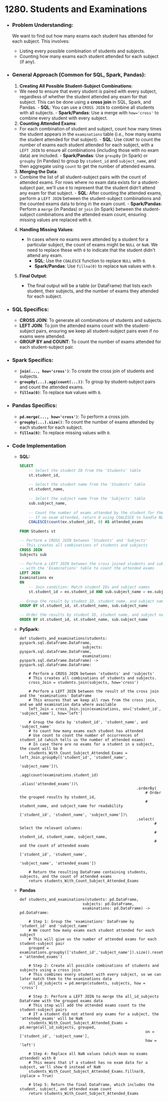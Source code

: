 # 1280. Students and Examinations

- ### **Problem Understanding**:
    We want to find out how many exams each student has attended for each subject. This involves:
    - Listing every possible combination of students and subjects.
    - Counting how many exams each student attended for each subject (if any).

- ### **General Approach** (Common for SQL, Spark, Pandas):
    1. **Creating All Possible Student-Subject Combinations**:
    - We need to ensure that every student is paired with every subject, regardless of whether the student attended any exam for that subject. This can be done using a **cross join** in SQL, Spark, and Pandas. 
            - **SQL**: You can use a `CROSS JOIN` to combine all students with all subjects.
            - **Spark/Pandas**: Use a merge with `how='cross'` to combine every student with every subject.

    2. **Counting Attended Exams**:
    - For each combination of student and subject, count how many times the student appears in the `examinations` table (i.e., how many exams the student attended for that subject).
            - **SQL**: Use `COUNT` to count the number of exams each student attended for each subject, with a `LEFT JOIN` to ensure all combinations (including those with no exam data) are included.
            - **Spark/Pandas**: Use `groupBy` (in Spark) or `groupby` (in Pandas) to group by `student_id` and `subject_name`, and then aggregate using `count` to get the number of attended exams.

    3. **Merging the Data**:
    - Combine the list of all student-subject pairs with the count of attended exams. For rows where no exam data exists for a student-subject pair, we'll use `0` to represent that the student didn’t attend any exam for that subject.
            - **SQL**: After counting the attended exams, perform a `LEFT JOIN` between the student-subject combinations and the counted exams data to bring in the exam count.
            - **Spark/Pandas**: Perform a `merge` (in Pandas) or `join` (in Spark) between the student-subject combinations and the attended exam count, ensuring missing values are replaced with `0`.

    4. **Handling Missing Values**:
        - In cases where no exams were attended by a student for a particular subject, the count of exams might be `NULL` or `NaN`. We need to replace these with `0` to indicate that the student didn't attend any exam.
            - **SQL**: Use the `COALESCE` function to replace `NULL` with `0`.
            - **Spark/Pandas**: Use `fillna(0)` to replace `NaN` values with `0`.

    5. **Final Output**:
        - The final output will be a table (or DataFrame) that lists each student, their subjects, and the number of exams they attended for each subject.

- ### **SQL Specifics**:
    - **CROSS JOIN**: To generate all combinations of students and subjects.
    - **LEFT JOIN**: To join the attended exams count with the student-subject pairs, ensuring we keep all student-subject pairs even if no exams were attended.
    - **GROUP BY and COUNT**: To count the number of exams attended for each student-subject pair.

- ### **Spark Specifics**:
    - **`join(..., how='cross')`**: To create the cross join of students and subjects.
    - **`groupBy(...).agg(count(...))`**: To group by student-subject pairs and count the attended exams.
    - **`fillna(0)`**: To replace `NaN` values with `0`.

- ### **Pandas Specifics**:
    - **`pd.merge(..., how='cross')`**: To perform a cross join.
    - **`groupby(...).size()`**: To count the number of exams attended by each student for each subject.
    - **`fillna(0)`**: To replace missing values with `0`.

- ### Code Implementation
    - **SQL:**
        ```sql []
        SELECT
            -- Select the student ID from the 'Students' table
            st.student_id, 
            
            -- Select the student name from the 'Students' table
            st.student_name, 
            
            -- Select the subject name from the 'Subjects' table
            sub.subject_name, 
            
            -- Count the number of exams attended by the student for the subject
            -- If no exam attended, return 0 using COALESCE to handle NULLs
            COALESCE(count(ex.student_id), 0) AS attended_exams
            
        FROM Students st 

        -- Perform a CROSS JOIN between 'Students' and 'Subjects'
        -- This creates all combinations of students and subjects
        CROSS JOIN 
        Subjects sub

        -- Perform a LEFT JOIN between the cross joined students and subjects
        -- with the 'Examinations' table to count the attended exams
        LEFT JOIN
        Examinations ex
        ON 
            -- Join condition: Match student IDs and subject names
            st.student_id = ex.student_id AND sub.subject_name = ex.subject_name
            
        -- Group the result by student ID, student name, and subject name
        GROUP BY st.student_id, st.student_name, sub.subject_name

        -- Order the results by student ID, student name, and subject name for easy readability
        ORDER BY st.student_id, st.student_name, sub.subject_name
        ```
    - **PySpark:**
        ```python3 []
        def students_and_examinations(students: pyspark.sql.dataframe.DataFrame, 
                                    subjects: pyspark.sql.dataframe.DataFrame, 
                                    examinations: pyspark.sql.dataframe.DataFrame) -> pyspark.sql.dataframe.DataFrame:
            
            # Perform a CROSS JOIN between 'students' and 'subjects'
            # This creates all combinations of students and subjects.
            cross_Join = students.join(subjects, how='cross')
            
            # Perform a LEFT JOIN between the result of the cross join and the 'examinations' DataFrame
            # This ensures that we keep all rows from the cross join, and we add examination data where available
            left_Join = cross_Join.join(examinations, on=['student_id', 'subject_name'], how='left')
            
            # Group the data by 'student_id', 'student_name', and 'subject_name' 
            # to count how many exams each student has attended
            # Use count to count the number of occurrences of student_id (which tells us the number of attended exams)
            # In case there are no exams for a student in a subject, the count will be 0
            students_With_Count_Subject_Attended_Exams = left_Join.groupBy(['student_id', 'student_name', 
                                                                            'subject_name'])\
                                                            .agg(count(examinations.student_id)
                                                                    .alias('attended_exams'))\
                                                            .orderBy(
                                                                # Order the grouped results by student_id,
                                                                # student_name, and subject_name for readability
                                                                ['student_id', 'student_name', 'subject_name'])\
                                                            .select(
                                                                    # Select the relevant columns: 
                                                                    # student_id, student_name, subject_name, 
                                                                    # and the count of attended exams
                                                                    ['student_id', 'student_name', 
                                                                    'subject_name', 'attended_exams'])
            
            # Return the resulting DataFrame containing students, subjects, and the count of attended exams
            return students_With_Count_Subject_Attended_Exams
        ```
    - **Pandas**
        ```python3 []
        def students_and_examinations(students: pd.DataFrame, 
                                    subjects: pd.DataFrame, 
                                    examinations: pd.DataFrame) -> pd.DataFrame:
            
            # Step 1: Group the 'examinations' DataFrame by 'student_id' and 'subject_name'
            # We count how many exams each student attended for each subject
            # This will give us the number of attended exams for each student-subject pair
            grouped = examinations.groupby(['student_id','subject_name']).size().reset_index(name = 'attended_exams')
            
            # Step 2: Create all possible combinations of students and subjects using a cross join
            # This combines every student with every subject, so we can later match them to the examinations data
            all_id_subjects = pd.merge(students, subjects, how = 'cross')
            
            # Step 3: Perform a LEFT JOIN to merge the all_id_subjects DataFrame with the grouped exams data
            # This step will add the attended exams count to the student-subject pairs
            # If a student did not attend any exams for a subject, the 'attended_exams' will be NaN
            students_With_Count_Subject_Attended_Exams = pd.merge(all_id_subjects, grouped, 
                                                                on = ['student_id', 'subject_name'], 
                                                                how = 'left')
            
            # Step 4: Replace all NaN values (which mean no exams attended) with 0
            # This means that if a student has no exam data for a subject, we'll show 0 instead of NaN
            students_With_Count_Subject_Attended_Exams.fillna(0, inplace = True)
            
            # Step 5: Return the final DataFrame, which includes the student, subject, and attended exam count
            return students_With_Count_Subject_Attended_Exams
        ```